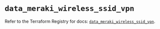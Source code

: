 # `data_meraki_wireless_ssid_vpn`

Refer to the Terraform Registry for docs: [`data_meraki_wireless_ssid_vpn`](https://registry.terraform.io/providers/ciscodevnet/meraki/1.7.1/docs/data-sources/wireless_ssid_vpn).
